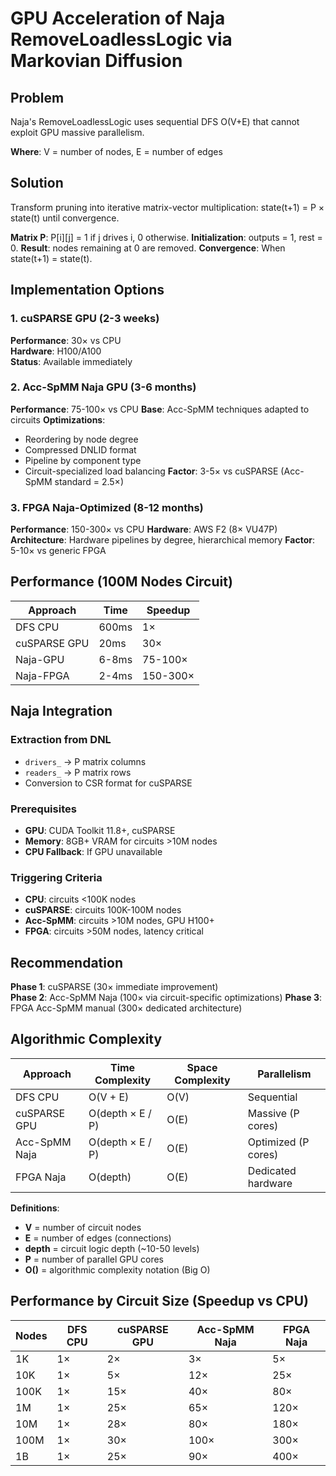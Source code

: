 # GPU Acceleration of Naja RemoveLoadlessLogic via Markovian Diffusion

## Problem

Naja's RemoveLoadlessLogic uses sequential DFS O(V+E) that cannot exploit GPU massive parallelism.

**Where**: V = number of nodes, E = number of edges

## Solution

Transform pruning into iterative matrix-vector multiplication: state(t+1) = P × state(t) until convergence.

**Matrix P**: P[i][j] = 1 if j drives i, 0 otherwise.
**Initialization**: outputs = 1, rest = 0.
**Result**: nodes remaining at 0 are removed.
**Convergence**: When state(t+1) = state(t).

## Implementation Options

### 1. cuSPARSE GPU (2-3 weeks)
**Performance**: 30× vs CPU  
**Hardware**: H100/A100  
**Status**: Available immediately

### 2. Acc-SpMM Naja GPU (3-6 months)  
**Performance**: 75-100× vs CPU
**Base**: Acc-SpMM techniques adapted to circuits
**Optimizations**: 
- Reordering by node degree
- Compressed DNLID format
- Pipeline by component type
- Circuit-specialized load balancing
**Factor**: 3-5× vs cuSPARSE (Acc-SpMM standard = 2.5×)

### 3. FPGA Naja-Optimized (8-12 months)
**Performance**: 150-300× vs CPU
**Hardware**: AWS F2 (8× VU47P)
**Architecture**: Hardware pipelines by degree, hierarchical memory
**Factor**: 5-10× vs generic FPGA

## Performance (100M Nodes Circuit)

| Approach | Time | Speedup |
|----------|------|---------|
| DFS CPU | 600ms | 1× |
| cuSPARSE GPU | 20ms | 30× |
| Naja-GPU | 6-8ms | 75-100× |
| Naja-FPGA | 2-4ms | 150-300× |

## Naja Integration

### Extraction from DNL
- `drivers_` → P matrix columns
- `readers_` → P matrix rows  
- Conversion to CSR format for cuSPARSE

### Prerequisites
- **GPU**: CUDA Toolkit 11.8+, cuSPARSE
- **Memory**: 8GB+ VRAM for circuits >10M nodes
- **CPU Fallback**: If GPU unavailable

### Triggering Criteria
- **CPU**: circuits <100K nodes
- **cuSPARSE**: circuits 100K-100M nodes
- **Acc-SpMM**: circuits >10M nodes, GPU H100+
- **FPGA**: circuits >50M nodes, latency critical

## Recommendation

**Phase 1**: cuSPARSE (30× immediate improvement)  
**Phase 2**: Acc-SpMM Naja (100× via circuit-specific optimizations)
**Phase 3**: FPGA Acc-SpMM manual (300× dedicated architecture)

## Algorithmic Complexity

| Approach | Time Complexity | Space Complexity | Parallelism |
|----------|-----------------|------------------|-------------|
| DFS CPU | O(V + E) | O(V) | Sequential |
| cuSPARSE GPU | O(depth × E / P) | O(E) | Massive (P cores) |
| Acc-SpMM Naja | O(depth × E / P) | O(E) | Optimized (P cores) |
| FPGA Naja | O(depth) | O(E) | Dedicated hardware |

**Definitions**:
- **V** = number of circuit nodes
- **E** = number of edges (connections)  
- **depth** = circuit logic depth (~10-50 levels)
- **P** = number of parallel GPU cores
- **O()** = algorithmic complexity notation (Big O)

## Performance by Circuit Size (Speedup vs CPU)

| Nodes | DFS CPU | cuSPARSE GPU | Acc-SpMM Naja | FPGA Naja |
|-------|---------|--------------|---------------|-----------|
| 1K | 1× | 2× | 3× | 5× |
| 10K | 1× | 5× | 12× | 25× |
| 100K | 1× | 15× | 40× | 80× |
| 1M | 1× | 25× | 65× | 120× |
| 10M | 1× | 28× | 80× | 180× |
| 100M | 1× | 30× | 100× | 300× |
| 1B | 1× | 25× | 90× | 400× |